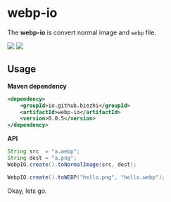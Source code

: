 # webp-io

The **webp-io** is convert normal image and `webp` file.

[![](https://img.shields.io/travis/biezhi/webp-io.svg)](https://travis-ci.org/biezhi/webp-io)
[![](https://img.shields.io/badge/license-Apache2-FF0080.svg)](https://github.com/biezhi/webp-io/blob/master/LICENSE)

## Usage

**Maven dependency**

```xml
<dependency>
    <groupId>io.github.biezhi</groupId>
    <artifactId>webp-io</artifactId>
    <version>0.0.5</version>
</dependency>
```

**API**

```java
String src  = "a.webp";
String dest = "a.png";
WebpIO.create().toNormalImage(src, dest);

WebpIO.create().toWEBP("hello.png", "hello.webp");
```

Okay, lets go.

